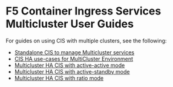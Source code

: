F5 Container Ingress Services Multicluster User Guides
========================================================

For guides on using CIS with multiple clusters, see the following:

* [Standalone CIS to manage Multicluster services](https://github.com/f5devcentral/f5-cis-docs/blob/main/multicluster_user_guides/Standalone/README.md)
* [CIS HA use-cases for MultiCluster Environment](https://github.com/f5devcentral/f5-cis-docs/tree/main/multicluster_user_guides/CIS%20HA/README.md)
* [Multicluster HA CIS with active-active mode](https://github.com/f5devcentral/f5-cis-docs/blob/main/multicluster_user_guides/CIS%20HA/Active-Active/README.md)
* [Multicluster HA CIS with active-standby mode](https://github.com/f5devcentral/f5-cis-docs/blob/main/multicluster_user_guides/CIS%20HA/Active-Standby/README.md)
* [Multicluster HA CIS with ratio mode](https://github.com/f5devcentral/f5-cis-docs/blob/main/multicluster_user_guides/CIS%20HA/ratio/README.md)


